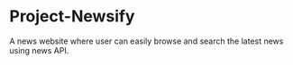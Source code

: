 # Project-Newsify
A news website where user can easily browse and search the latest news using news API.
